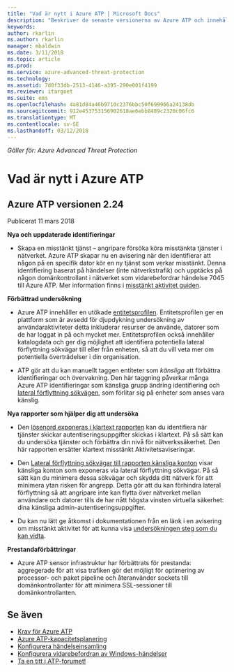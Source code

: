 ```yaml
---
title: "Vad är nytt i Azure ATP | Microsoft Docs"
description: "Beskriver de senaste versionerna av Azure ATP och innehåller information om vad är nytt i varje version."
keywords: 
author: rkarlin
ms.author: rkarlin
manager: mbaldwin
ms.date: 3/11/2018
ms.topic: article
ms.prod: 
ms.service: azure-advanced-threat-protection
ms.technology: 
ms.assetid: 7d0f33db-2513-4146-a395-290e001f4199
ms.reviewer: itargoet
ms.suite: ems
ms.openlocfilehash: 4a81d84a46b9710c2376bbc50f699966a24138db
ms.sourcegitcommit: 912e453753156902618ae6ebb8489c2320c06fc6
ms.translationtype: MT
ms.contentlocale: sv-SE
ms.lasthandoff: 03/12/2018
---
```

*Gäller för: Azure Advanced Threat Protection*


# <a name="whats-new-in-azure-atp"></a>Vad är nytt i Azure ATP 

## <a name="azure-atp-release-224"></a>Azure ATP versionen 2.24

Publicerat 11 mars 2018

**Nya och uppdaterade identifieringar**
  - Skapa en misstänkt tjänst – angripare försöka köra misstänkta tjänster i nätverket. Azure ATP skapar nu en avisering när den identifierar att någon på en specifik dator kör en ny tjänst som verkar misstänkt. Denna identifiering baserat på händelser (inte nätverkstrafik) och upptäcks på någon domänkontrollant i nätverket som vidarebefordrar händelse 7045 till Azure ATP. Mer information finns i [misstänkt aktivitet guiden](suspicious-activity-guide.md).

**Förbättrad undersökning**
  - Azure ATP innehåller en utökade [entitetsprofilen](entity-profiles.md). Entitetsprofilen ger en plattform som är avsedd för djupdykning undersökning av användaraktiviteter detta inkluderar resurser de använde, datorer som de har loggat in på och mycket mer. Entitetsprofilen också innehåller katalogdata och ger dig möjlighet att identifiera potentiella lateral förflyttning sökvägar till eller från enheten, så att du vill veta mer om potentiella överträdelser i din organisation.

  - ATP gör att du kan manuellt taggen entiteter som *känsliga* att förbättra identifieringar och övervakning. Den här taggning påverkar många Azure ATP identifieringar som känsliga grupp ändring identifiering och [lateral förflyttning sökvägen](use-case-lateral-movement-path.md), som förlitar sig på enheter som anses vara känslig.

**Nya rapporter som hjälper dig att undersöka**
  - Den [lösenord exponeras i klartext rapporten](reports.md) kan du identifiera när tjänster skickar autentiseringsuppgifter skickas i klartext. På så sätt kan du undersöka tjänster och förbättra din nivå för nätverkssäkerhet. Den här rapporten ersätter klartext misstänkt Aktivitetsaviseringar.
  - Den [Lateral förflyttning sökvägar till rapporten känsliga konton](reports.md) visar känsliga konton som exponeras via lateral förflyttning sökvägar. På så sätt kan du minimera dessa sökvägar och skydda ditt nätverk för att minimera ytan risken för angrepp. Detta gör att du kan förhindra lateral förflyttning så att angripare inte kan flytta över nätverket mellan användare och datorer tills de har nått högsta vinsten virtuella säkerhet: dina känsliga admin-autentiseringsuppgifter.

- Du kan nu lätt ge åtkomst i dokumentationen från en länk i en avisering om misstänkt aktivitet för att kunna visa [undersökningen steg som du kan vidta](suspicious-activity-guide.md). 

**Prestandaförbättringar**
 -  Azure ATP sensor infrastruktur har förbättrats för prestanda: aggregerade för att visa trafiken gör det möjligt för optimering av processor- och paket pipeline och återanvänder sockets till domänkontrollanter för att minimera SSL-sessioner till domänkontrollanten.

## <a name="see-also"></a>Se även
- [Krav för Azure ATP](atp-prerequisites.md)
- [Azure ATP-kapacitetsplanering](atp-capacity-planning.md)
- [Konfigurera händelseinsamling](configure-event-collection.md)
- [Konfigurera vidarebefordran av Windows-händelser](configure-event-forwarding.md#configuring-windows-event-forwarding)
- [Ta en titt i ATP-forumet!](https://aka.ms/azureatpcommunity)